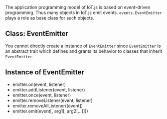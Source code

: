 The application programming model of IoT.js is based on event-driven programming. Thus many objects in IoT.js emit events. `events.EventEmitter` plays a role as base class for such objects.

## Class: EventEmitter
You cannot directly create a instance of `EventEmitter` since `EventEmitter` is an abstract trait which defines and grants its behavior to classes that inherit `EventEmitter`. 

## Instance of EventEmitter
* emitter.on(event, listener)
* emitter.addListener(event, listener)
* emitter.once(event, listener)
* emitter.removeListener(event, listener)
* emiiter.removeAllListener([event])
* emitter.emit(event[, arg1[, arg2[...]]])